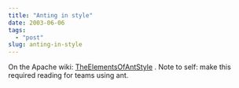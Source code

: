 ```yaml
---
title: "Anting in style"
date: 2003-06-06
tags: 
  - "post"
slug: anting-in-style
---
```


On the Apache wiki: [TheElementsOfAntStyle](http://nagoya.apache.org/wiki/apachewiki.cgi?TheElementsOfAntStyle) . Note to self: make this required reading for teams using ant.
